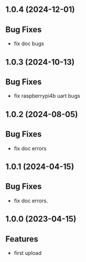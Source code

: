 ## 1.0.4 (2024-12-01)

## Bug Fixes

- fix doc bugs

## 1.0.3 (2024-10-13)

## Bug Fixes

- fix raspberrypi4b uart bugs

## 1.0.2 (2024-08-05)

## Bug Fixes

- fix doc errors

## 1.0.1 (2024-04-15)

## Bug Fixes

- fix doc errors.

## 1.0.0 (2023-04-15)

## Features

- first upload
